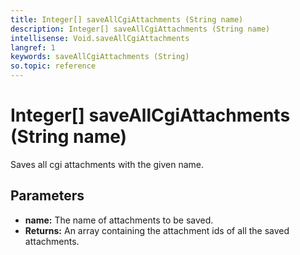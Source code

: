 ```yaml
---
title: Integer[] saveAllCgiAttachments (String name)
description: Integer[] saveAllCgiAttachments (String name)
intellisense: Void.saveAllCgiAttachments
langref: 1
keywords: saveAllCgiAttachments (String)
so.topic: reference
---
```


# Integer[] saveAllCgiAttachments (String name)

Saves all cgi attachments with the given name.

## Parameters

* **name:** The name of attachments to be saved.
* **Returns:** An array containing the attachment ids of all the saved attachments.
